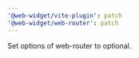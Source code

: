 ```yaml
---
'@web-widget/vite-plugin': patch
'@web-widget/web-router': patch
---
```


Set options of web-router to optional.
